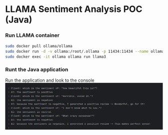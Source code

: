 # LLAMA Sentiment Analysis POC (Java)

### Run LLAMA container

```bash
sudo docker pull ollama/ollama
sudo docker run -d -v ollama:/root/.ollama -p 11434:11434 --name ollama ollama/ollama
sudo docker exec -it ollama ollama run llama3
```

### Runt the Java application

Run the application and look to the console
![console-result](screenshots/ai-interaction.png)